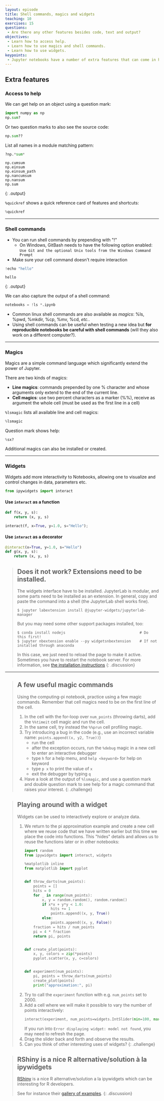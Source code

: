 ```yaml
---
layout: episode
title: Shell commands, magics and widgets
teaching: 10
exercises: 15
questions:
 - Are there any other features besides code, text and output?
objectives:
 - Learn how to access help.
 - Learn how to use magics and shell commands.
 - Learn how to use widgets.
keypoints:
 - Jupyter notebooks have a number of extra features that can come in handy.
---
```


## Extra features

### Access to help

We can get help on an object using a question mark:
```python
import numpy as np
np.sum?
```

Or two question marks to also see the source code:
```python
np.sum??
```

List all names in a module matching pattern:
```python
?np.*sum*
```
```
np.cumsum
np.einsum
np.einsum_path
np.nancumsum
np.nansum
np.sum
```
{: .output}

`%quickref` shows a quick reference card of features and shortcuts:
```python
%quickref
```

---


### Shell commands

- You can run shell commands by prepending with "!"
  - On Windows, GitBash needs to have the following option enabled:
  `Use Git and the optional Unix tools from the Windows Command Prompt`
- Make sure your cell command doesn't require interaction

```python
!echo "hello"
```
```
hello
```
{: .output}

We can also capture the output of a shell command:
```python
notebooks = !ls *.ipynb
```

- Common linux shell commands are also available as *magics*: %ls, %pwd, %mkdir, %cp, %mv, %cd, *etc.*.
- Using shell commands can be useful when testing a new idea but **for reproducible notebooks be careful
  with shell commands** (will they also work on a different computer?).

---

### Magics

Magics are a simple command language which significantly extend the power of Jupyter.

There are two kinds of magics:

 - **Line magics**: commands prepended by one % character and whose arguments only extend to the end of the current line.
 - **Cell magics**: use two percent characters as a marker (%%), receive as argument the whole cell (must be used as the first line in a cell)

`%lsmagic` lists all available line and cell magics:
```python
%lsmagic
```

Question mark shows help:
```python
%sx?
```

Additional magics can also be installed or created.

---

### Widgets

Widgets add more interactivity to Notebooks, allowing one to visualize and control changes in data, parameters etc.

```python
from ipywidgets import interact
```

#### Use `interact` as a function
```python
def f(x, y, s):
    return (x, y, s)

interact(f, x=True, y=1.0, s="Hello");
```

#### Use `interact` as a decorator
```python
@interact(x=True, y=1.0, s="Hello")
def g(x, y, s):
    return (x, y, s)
```

> ## Does it not work?  Extensions need to be installed.
>
> The widgets interface have to be installed.  JupyterLab is modular,
> and some parts need to be installed as an extension.  In general,
> copy and paste the command into a shell (the JupyterLab shell works
> fine).
>
> ```shell
> $ jupyter labextension install @jupyter-widgets/jupyterlab-manager
> ```
> But you may need some other support packages installed, too:
> ```shell
> $ conda install nodejs                                  # Do this first!
> $ jupyter nbextension enable --py widgetsnbextension    # If not installed through anaconda
> ```
>
> In this case, we just need to reload the page to make it active.
> Sometimes you have to restart the notebook server.  For more
> information, see [the installation
> instructions](https://coderefinery.github.io/installation/jupyter/)
{: .discussion}

---

> ## A few useful magic commands
>
> Using the computing-pi notebook, practice using a few magic commands.
> Remember that cell magics need to be on the first line of the cell.
> 1. In the cell with the for-loop over `num_points` (throwing darts), add the
>    ``%%timeit`` cell magic and run the cell.
> 2. In the same cell, try instead the `%%prun` cell profiling magic.
> 3. Try introducing a bug in the code (e.g., use an incorrect variable name:
>    `points.append((x, y2, True))`)
>    - run the cell
>    - after the exception occurs, run the `%debug` magic in a new cell
>      to enter an interactive debugger
>    - type `h` for a help menu, and `help <keyword>` for help on keyword
>    - type `p x` to print the value of `x`
>    - exit the debugger by typing `q`
> 4. Have a look at the output of `%lsmagic`, and use a question mark and
>    double question mark to see help for a magic command that raises
>    your interest.
{: .challenge}

> ## Playing around with a widget
>
> Widgets can be used to interactively explore or analyze data.
>
> 1. We return to the pi approximation example and create a new cell where
>    we reuse code that we have written earlier but this time we place the
>    code into functions. This "hides" details and allows us to reuse the functions
>    later or in other notebooks:
>    ```python
>    import random
>    from ipywidgets import interact, widgets
>
>    %matplotlib inline
>    from matplotlib import pyplot
>
>
>    def throw_darts(num_points):
>        points = []
>        hits = 0
>        for _ in range(num_points):
>            x, y = random.random(), random.random()
>            if x*x + y*y < 1.0:
>                hits += 1
>                points.append((x, y, True))
>            else:
>                points.append((x, y, False))
>        fraction = hits / num_points
>        pi = 4 * fraction
>        return pi, points
>
>
>    def create_plot(points):
>        x, y, colors = zip(*points)
>        pyplot.scatter(x, y, c=colors)
>
>
>    def experiment(num_points):
>        pi, points = throw_darts(num_points)
>        create_plot(points)
>        print("approximation:", pi)
>    ```
> 2. Try to call the `experiment` function with e.g. `num_points` set to 2000.
> 3. Add a cell where we will make it possible to vary the number of points interactively:
>    ```python
>    interact(experiment, num_points=widgets.IntSlider(min=100, max=10000, step=100, value=1000))
>    ```
>    If you run into `Error displaying widget: model not found`, you may need to refresh the page.
> 4. Drag the slider back and forth and observe the results.
> 5. Can you think of other interesting uses of widgets?
{: .challenge}

> ## RShiny is a nice R alternative/solution à la ipywidgets
>
> [RShiny](https://shiny.rstudio.com) is a nice R alternative/solution a la
> ipywidgets which can be interesting for R developers.
>
> See for instance their [gallery of examples](https://shiny.rstudio.com/gallery/).
{: .discussion}
